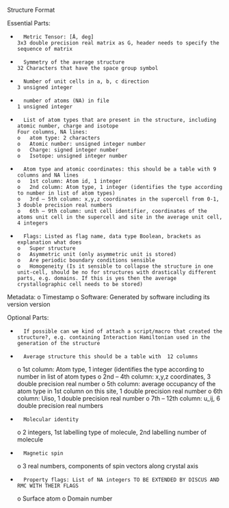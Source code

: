 Structure Format
 
Essential Parts:
-   	Metric Tensor: [Å, deg]
      3x3 double precision real matrix as G, header needs to specify the sequence of matrix
-   	Symmetry of the average structure
      32 Characters that have the space group symbol
-   	Number of unit cells in a, b, c direction
      3 unsigned integer
-   	number of atoms (NA) in file
      1 unsigned integer
-   	List of atom types that are present in the structure, including atomic number, charge and isotope
      Four columns, NA lines:
      o   atom type: 2 characters
      o   Atomic number: unsigned integer number
      o   Charge: signed integer number
      o   Isotope: unsigned integer number
-   	Atom type and atomic coordinates: this should be a table with 9 columns and NA lines
      o   1st column: Atom id, 1 integer
      o   2nd column: Atom type, 1 integer (identifies the type according to number in list of atom types)
      o   3rd – 5th column: x,y,z coordinates in the supercell from 0-1, 3 double precision real numbers
      o   6th – 9th column: unit cell identifier, coordinates of the atoms unit cell in the supercell and site in the average unit cell, 4 integers
-   	Flags: Listed as flag name, data type Boolean, brackets as explanation what does
      o   Super structure
      o   Asymmetric unit (only asymmetric unit is stored)
      o   Are periodic boundary conditions sensible
      o   Homogeneity (Is it sensible to collapse the structure in one unit-cell, should be no for structures with drastically different parts, e.g. domains. If this is yes then the average crystallographic cell needs to be stored)
 
Metadata:
    o   Timestamp
    o   Software: Generated by software including its version version
 
Optional Parts:
-   	If possible can we kind of attach a script/macro that created the structure?, e.g. containing Interaction Hamiltonian used in the generation of the structure
-   	Average structure this should be a table with  12 columns
    o   1st column: Atom type, 1 integer (identifies the type according to number in list of atom types
    o   2nd  – 4th column: x,y,z coordinates, 3 double precision real number
    o   5th column: average occupancy of the atom type in 1st column on this site, 1 double precision real number
    o   6th column: Uiso, 1 double precision real number
    o   7th – 12th column: u_ij, 6 double precision real numbers
-   	Molecular identity
    o   2 integers, 1st labelling type of molecule, 2nd labelling number of molecule
-   	Magnetic spin
    o   3 real numbers, components of spin vectors along crystal axis
-   	Property flags: List of NA integers TO BE EXTENDED BY DISCUS AND RMC WITH THEIR FLAGS
    o   Surface atom
    o   Domain number
